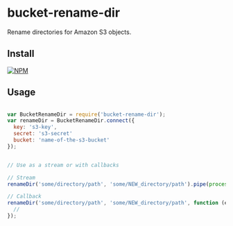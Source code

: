 # bucket-rename-dir

Rename directories for Amazon S3 objects.

## Install

[![NPM](https://nodei.co/npm/bucket-rename-dir.png)](https://nodei.co/npm/bucket-rename-dir/)

## Usage

```javascript

var BucketRenameDir = require('bucket-rename-dir');
var renameDir = BucketRenameDir.connect({
  key: 's3-key',
  secret: 's3-secret'
  bucket: 'name-of-the-s3-bucket'
});


// Use as a stream or with callbacks

// Stream
renameDir('some/directory/path', 'some/NEW_directory/path').pipe(process.stdout);

// Callback
renameDir('some/directory/path', 'some/NEW_directory/path', function (err) {
  //
});

```
